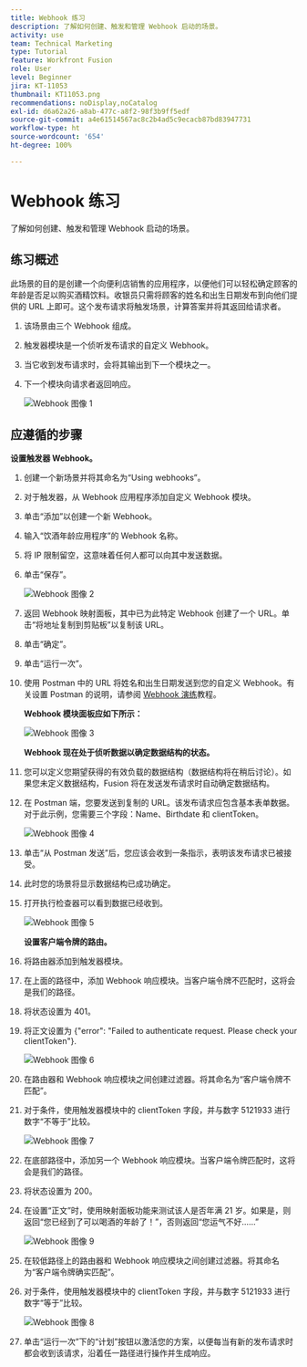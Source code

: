 ```yaml
---
title: Webhook 练习
description: 了解如何创建、触发和管理 Webhook 启动的场景。
activity: use
team: Technical Marketing
type: Tutorial
feature: Workfront Fusion
role: User
level: Beginner
jira: KT-11053
thumbnail: KT11053.png
recommendations: noDisplay,noCatalog
exl-id: d6a62a26-a8ab-477c-a8f2-98f3b9ff5edf
source-git-commit: a4e61514567ac8c2b4ad5c9ecacb87bd83947731
workflow-type: ht
source-wordcount: '654'
ht-degree: 100%

---
```


# Webhook 练习

了解如何创建、触发和管理 Webhook 启动的场景。

## 练习概述

此场景的目的是创建一个向便利店销售的应用程序，以便他们可以轻松确定顾客的年龄是否足以购买酒精饮料。收银员只需将顾客的姓名和出生日期发布到向他们提供的 URL 上即可。这个发布请求将触发场景，计算答案并将其返回给请求者。

1. 该场景由三个 Webhook 组成。
1. 触发器模块是一个侦听发布请求的自定义 Webhook。
1. 当它收到发布请求时，会将其输出到下一个模块之一。
1. 下一个模块向请求者返回响应。

   ![Webhook 图像 1](../12-exercises/assets/webhooks-walkthrough-1.png)

## 应遵循的步骤

**设置触发器 Webhook。**

1. 创建一个新场景并将其命名为“Using webhooks”。
1. 对于触发器，从 Webhook 应用程序添加自定义 Webhook 模块。
1. 单击“添加”以创建一个新 Webhook。
1. 输入“饮酒年龄应用程序”的 Webhook 名称。
1. 将 IP 限制留空，这意味着任何人都可以向其中发送数据。
1. 单击“保存”。


   ![Webhook 图像 2](../12-exercises/assets/webhooks-walkthrough-2.png)

1. 返回 Webhook 映射面板，其中已为此特定 Webhook 创建了一个 URL。单击“将地址复制到剪贴板”以复制该 URL。
1. 单击“确定”。
1. 单击“运行一次”。
1. 使用 Postman 中的 URL 将姓名和出生日期发送到您的自定义 Webhook。有关设置 Postman 的说明，请参阅 [Webhook 演练](https://experienceleague.adobe.com/docs/workfront-learn/tutorials-workfront/fusion/beyond-basic-modules/webhooks-walkthrough.html?lang=zh-Hans)教程。

   **Webhook 模块面板应如下所示：**

   ![Webhook 图像 3](../12-exercises/assets/webhooks-walkthrough-3.png)

   **Webhook 现在处于侦听数据以确定数据结构的状态。**

1. 您可以定义您期望获得的有效负载的数据结构（数据结构将在稍后讨论）。如果您未定义数据结构，Fusion 将在发送发布请求时自动确定数据结构。
1. 在 Postman 端，您要发送到复制的 URL。该发布请求应包含基本表单数据。对于此示例，您需要三个字段：Name、Birthdate 和 clientToken。

   ![Webhook 图像 4](../12-exercises/assets/webhooks-walkthrough-4.png)

1. 单击“从 Postman 发送”后，您应该会收到一条指示，表明该发布请求已被接受。
1. 此时您的场景将显示数据结构已成功确定。
1. 打开执行检查器可以看到数据已经收到。

   ![Webhook 图像 5](../12-exercises/assets/webhooks-walkthrough-5.png)

   **设置客户端令牌的路由。**

1. 将路由器添加到触发器模块。
1. 在上面的路径中，添加 Webhook 响应模块。当客户端令牌不匹配时，这将会是我们的路径。
1. 将状态设置为 401。
1. 将正文设置为 {&quot;error&quot;: &quot;Failed to authenticate request. Please check your clientToken&quot;}.

   ![Webhook 图像 6](../12-exercises/assets/webhooks-walkthrough-6.png)

1. 在路由器和 Webhook 响应模块之间创建过滤器。将其命名为“客户端令牌不匹配”。
1. 对于条件，使用触发器模块中的 clientToken 字段，并与数字 5121933 进行数字“不等于”比较。

   ![Webhook 图像 7](../12-exercises/assets/webhooks-walkthrough-7.png)

1. 在底部路径中，添加另一个 Webhook 响应模块。当客户端令牌匹配时，这将会是我们的路径。
1. 将状态设置为 200。
1. 在设置“正文”时，使用映射面板功能来测试该人是否年满 21 岁。如果是，则返回“您已经到了可以喝酒的年龄了！”，否则返回“您运气不好……”

   ![Webhook 图像 9](../12-exercises/assets/webhooks-walkthrough-9.png)

1. 在较低路径上的路由器和 Webhook 响应模块之间创建过滤器。将其命名为“客户端令牌确实匹配”。
1. 对于条件，使用触发器模块中的 clientToken 字段，并与数字 5121933 进行数字“等于”比较。


   ![Webhook 图像 8](../12-exercises/assets/webhooks-walkthrough-8.png)

1. 单击“运行一次”下的“计划”按钮以激活您的方案，以便每当有新的发布请求时都会收到该请求，沿着任一路径进行操作并生成响应。
